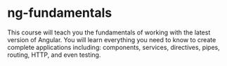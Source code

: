 # ng-fundamentals
This course will teach you the fundamentals of working with the latest version of Angular. You will learn everything you need to know to create complete applications including: components, services, directives, pipes, routing, HTTP, and even testing.
